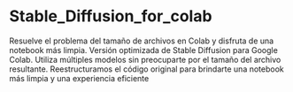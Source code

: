 # Stable_Diffusion_for_colab
Resuelve el problema del tamaño de archivos en Colab y disfruta de una notebook más limpia.  Versión optimizada de Stable Diffusion para Google Colab. Utiliza múltiples modelos sin preocuparte por el tamaño del archivo resultante. Reestructuramos el código original para brindarte una notebook más limpia y una experiencia eficiente
